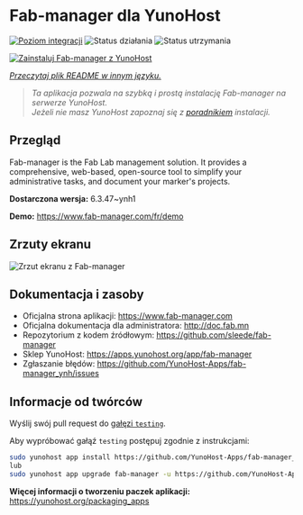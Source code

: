 <!--
To README zostało automatycznie wygenerowane przez <https://github.com/YunoHost/apps/tree/master/tools/readme_generator>
Nie powinno być ono edytowane ręcznie.
-->

# Fab-manager dla YunoHost

[![Poziom integracji](https://apps.yunohost.org/badge/integration/fab-manager)](https://ci-apps.yunohost.org/ci/apps/fab-manager/)
![Status działania](https://apps.yunohost.org/badge/state/fab-manager)
![Status utrzymania](https://apps.yunohost.org/badge/maintained/fab-manager)

[![Zainstaluj Fab-manager z YunoHost](https://install-app.yunohost.org/install-with-yunohost.svg)](https://install-app.yunohost.org/?app=fab-manager)

*[Przeczytaj plik README w innym języku.](./ALL_README.md)*

> *Ta aplikacja pozwala na szybką i prostą instalację Fab-manager na serwerze YunoHost.*  
> *Jeżeli nie masz YunoHost zapoznaj się z [poradnikiem](https://yunohost.org/install) instalacji.*

## Przegląd

Fab-manager is the Fab Lab management solution. It provides a comprehensive, web-based, open-source tool to simplify your administrative tasks, and document your marker's projects.


**Dostarczona wersja:** 6.3.47~ynh1

**Demo:** <https://www.fab-manager.com/fr/demo>

## Zrzuty ekranu

![Zrzut ekranu z Fab-manager](./doc/screenshots/dashboard-mockup.webp)

## Dokumentacja i zasoby

- Oficjalna strona aplikacji: <https://www.fab-manager.com>
- Oficjalna dokumentacja dla administratora: <http://doc.fab.mn>
- Repozytorium z kodem źródłowym: <https://github.com/sleede/fab-manager>
- Sklep YunoHost: <https://apps.yunohost.org/app/fab-manager>
- Zgłaszanie błędów: <https://github.com/YunoHost-Apps/fab-manager_ynh/issues>

## Informacje od twórców

Wyślij swój pull request do [gałęzi `testing`](https://github.com/YunoHost-Apps/fab-manager_ynh/tree/testing).

Aby wypróbować gałąź `testing` postępuj zgodnie z instrukcjami:

```bash
sudo yunohost app install https://github.com/YunoHost-Apps/fab-manager_ynh/tree/testing --debug
lub
sudo yunohost app upgrade fab-manager -u https://github.com/YunoHost-Apps/fab-manager_ynh/tree/testing --debug
```

**Więcej informacji o tworzeniu paczek aplikacji:** <https://yunohost.org/packaging_apps>
